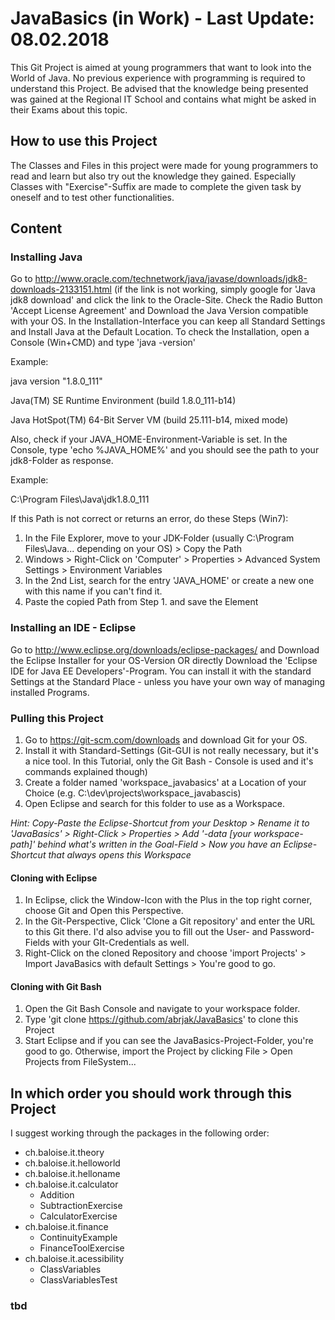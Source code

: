# JavaBasics (in Work) - Last Update: 08.02.2018 

This Git Project is aimed at young programmers that want to look into the World of Java.
No previous experience with programming is required to understand this Project.
Be advised that the knowledge being presented was gained at the Regional IT School and contains what might be asked in their Exams about this topic.

## How to use this Project

The Classes and Files in this project were made for young programmers to read and learn but also try out the knowledge they gained. Especially Classes with "Exercise"-Suffix are made to complete the given task by oneself and to test other functionalities.

## Content
### Installing Java

Go to http://www.oracle.com/technetwork/java/javase/downloads/jdk8-downloads-2133151.html (if the link is not working, simply google for 'Java jdk8 download' and click the link to the Oracle-Site.
Check the Radio Button 'Accept License Agreement' and Download the Java Version compatible with your OS.
In the Installation-Interface you can keep all Standard Settings and Install Java at the Default Location.
To check the Installation, open a Console (Win+CMD) and type 'java -version'

Example:

java version "1.8.0_111"

Java(TM) SE Runtime Environment (build 1.8.0_111-b14)

Java HotSpot(TM) 64-Bit Server VM (build 25.111-b14, mixed mode)

Also, check if your JAVA_HOME-Environment-Variable is set.
In the Console, type 'echo %JAVA_HOME%' and you should see the path to your jdk8-Folder as response.

Example:

C:\Program Files\Java\jdk1.8.0_111

If this Path is not correct or returns an error, do these Steps (Win7):
1. In the File Explorer, move to your JDK-Folder (usually C:\Program Files\Java\... depending on your OS) > Copy the Path
2. Windows > Right-Click on 'Computer' > Properties > Advanced System Settings > Environment Variables
3. In the 2nd List, search for the entry 'JAVA_HOME' or create a new one with this name if you can't find it.
4. Paste the copied Path from Step 1. and save the Element


### Installing an IDE - Eclipse

Go to http://www.eclipse.org/downloads/eclipse-packages/ and Download the Eclipse Installer for your OS-Version
OR directly Download the 'Eclipse IDE for Java EE Developers'-Program.
You can install it with the standard Settings at the Standard Place - unless you have your own way of managing installed Programs.

### Pulling this Project

1. Go to https://git-scm.com/downloads and download Git for your OS.
2. Install it with Standard-Settings (Git-GUI is not really necessary, but it's a nice tool. In this Tutorial, only the Git Bash - Console is used and it's commands explained though)
3. Create a folder named 'workspace_javabasics' at a Location of your Choice (e.g. C:\dev\projects\workspace_javabascis)
4. Open Eclipse and search for this folder to use as a Workspace.

_Hint: Copy-Paste the Eclipse-Shortcut from your Desktop > Rename it to 'JavaBasics' > Right-Click > Properties > Add '-data [your workspace-path]' behind what's written in the Goal-Field > Now you have an Eclipse-Shortcut that always opens this Workspace_

#### Cloning with Eclipse

1. In Eclipse, click the Window-Icon with the Plus in the top right corner, choose Git and Open this Perspective.
2. In the Git-Perspective, Click 'Clone a Git repository' and enter the URL to this Git there. I'd also advise you to fill out the User- and Password-Fields with your GIt-Credentials as well.
3. Right-Click on the cloned Repository and choose 'import Projects' > Import JavaBasics with default Settings > You're good to go.

#### Cloning with Git Bash

1. Open the Git Bash Console and navigate to your workspace folder.
2. Type 'git clone https://github.com/abrjak/JavaBasics' to clone this Project
3. Start Eclipse and if you can see the JavaBasics-Project-Folder, you're good to go. Otherwise, import the Project by clicking File > Open Projects from FileSystem...


## In which order you should work through this Project

I suggest working through the packages in the following order:

- ch.baloise.it.theory
- ch.baloise.it.helloworld
- ch.baloise.it.helloname
- ch.baloise.it.calculator
	- Addition
	- SubtractionExercise
	- CalculatorExercise
- ch.baloise.it.finance
	- ContinuityExample
	- FinanceToolExercise
- ch.baloise.it.acessibility
	- ClassVariables
	- ClassVariablesTest
	
### tbd